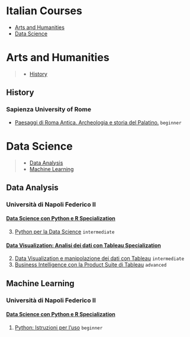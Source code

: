 # Italian Courses
 - [Arts and Humanities](#arts-and-humanities)
 - [Data Science](#data-science)
# Arts and Humanities
> - [History](#history)
## History
### Sapienza University of Rome
 - [Paesaggi di Roma Antica. Archeologia e storia del Palatino.](https://www.coursera.org/learn/paesaggi-roma-antica) `beginner`
# Data Science
> - [Data Analysis](#data-analysis)
> - [Machine Learning](#machine-learning)
## Data Analysis
### Università di Napoli Federico II
#### [Data Science con Python e R Specialization](https://www.coursera.org/specializations/data-science-con-python-e-r)
3. [Python per la Data Science](https://www.coursera.org/learn/python-per-la-data-science) `intermediate`
#### [Data Visualization: Analisi dei dati con Tableau Specialization](https://www.coursera.org/specializations/data-visualization-con-tableau)
2. [Data Visualization e manipolazione dei dati con Tableau](https://www.coursera.org/learn/data-visualization-manipolazione-tableau) `intermediate`
3. [Business Intelligence con la Product Suite di Tableau](https://www.coursera.org/learn/business-intelligence-con-tableau) `advanced`
## Machine Learning
### Università di Napoli Federico II
#### [Data Science con Python e R Specialization](https://www.coursera.org/specializations/data-science-con-python-e-r)
1. [Python: Istruzioni per l’uso](https://www.coursera.org/learn/python-istruzioni-per-uso) `beginner`
